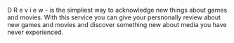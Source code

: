D R e v i e w - is the simpliest way to acknowledge new things about games and movies. With this service you can give your persnonally review about new games and movies and discover something new about media you have never experienced.
